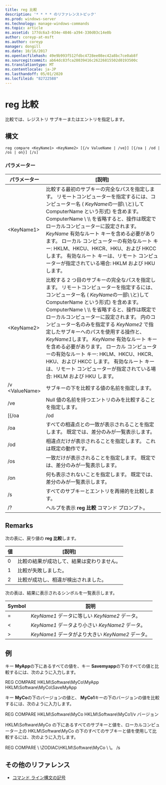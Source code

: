 ```yaml
---
title: reg 比較
description: '* * * * のリファレンストピック'
ms.prod: windows-server
ms.technology: manage-windows-commands
ms.topic: article
ms.assetid: 177dc6a3-034e-4846-a394-330d03c14e0b
author: coreyp-at-msft
ms.author: coreyp
manager: dongill
ms.date: 10/16/2017
ms.openlocfilehash: 49e9b993f512fdbc4728ee08ec42a8bc7ce0ab8f
ms.sourcegitcommit: ab64dc83fca28039416c26226815502d0193500c
ms.translationtype: MT
ms.contentlocale: ja-JP
ms.lasthandoff: 05/01/2020
ms.locfileid: "82722588"
---
```

# <a name="reg-compare"></a>reg 比較



比較では、レジストリ サブキーまたはエントリを指定します。



## <a name="syntax"></a>構文

```
reg compare <KeyName1> <KeyName2> [{/v ValueName | /ve}] [{/oa | /od | /os | on}] [/s]
```

### <a name="parameters"></a>パラメーター

|    パラメーター    |                                                                                                                                                                                                                                                                                          [説明]                                                                                                                                                                                                                                                                                           |
|-----------------|------------------------------------------------------------------------------------------------------------------------------------------------------------------------------------------------------------------------------------------------------------------------------------------------------------------------------------------------------------------------------------------------------------------------------------------------------------------------------------------------------------------------------------------------------------------------------------------------|
|   \<KeyName1>   |                                                               比較する最初のサブキーの完全なパスを指定します。 リモートコンピューターを指定するには、コンピューター名 ( *KeyName*の一部\\ \\と\)して ComputerName という形式) を含めます。 ComputerName \\ \\\ を省略すると、操作は既定でローカルコンピューターに設定されます。 *KeyName* 有効なルート キーを含める必要があります。 ローカル コンピューターの有効なルート キー: HKLM、HKCU、HKCR、HKU、および HKCC します。 有効なルート キーは、リモート コンピューターが指定されている場合: HKLM および HKU します。                                                                |
|   \<KeyName2>   | 比較する 2 つ目のサブキーの完全なパスを指定します。 リモートコンピューターを指定するには、コンピューター名 ( *KeyName*の一部\\ \\と\)して ComputerName という形式) を含めます。 ComputerName \\ \\\ を省略すると、操作は既定でローカルコンピューターに設定されます。 内のコンピューター名のみを指定する *KeyName2* で指定したサブキーへのパスを使用する操作と、 *KeyName1*します。 *KeyName* 有効なルート キーを含める必要があります。 ローカル コンピューターの有効なルート キー: HKLM、HKCU、HKCR、HKU、および HKCC します。 有効なルート キーは、リモート コンピューターが指定されている場合: HKLM および HKU します。 |
| /v \<ValueName> |                                                                                                                                                                                                                                                                     サブキーの下を比較する値の名前を指定します。                                                                                                                                                                                                                                                                      |
|       /ve       |                                                                                                                                                                                                                                                         Null 値の名前を持つエントリのみを比較することを指定します。                                                                                                                                                                                                                                                         |
|      [{/oa      |                                                                                                                                                                                                                                                                                              /od                                                                                                                                                                                                                                                                                               |
|       /oa       |                                                                                                                                                                                                                                             すべての相違点との一致が表示されることを指定します。 既定では、差分のみが一覧表示します。                                                                                                                                                                                                                                             |
|       /od       |                                                                                                                                                                                                                                                          相違点だけが表示されることを指定します。 これは既定の動作です。                                                                                                                                                                                                                                                          |
|       /os       |                                                                                                                                                                                                                                                    一致だけが表示されることを指定します。 既定では、差分のみが一覧表示します。                                                                                                                                                                                                                                                     |
|       /on       |                                                                                                                                                                                                                                                       何も表示されないことを指定します。 既定では、差分のみが一覧表示します。                                                                                                                                                                                                                                                        |
|       /s        |                                                                                                                                                                                                                                                                         すべてのサブキーとエントリを再帰的を比較します。                                                                                                                                                                                                                                                                          |
|       /?        |                                                                                                                                                                                                                                                                    ヘルプを表示 **reg 比較** コマンド プロンプト。                                                                                                                                                                                                                                                                    |

## <a name="remarks"></a>Remarks

次の表に、戻り値の **reg 比較**します。

|値|[説明]|
|-----|-----------|
|0|比較の結果が成功して、結果は変わりません。|
|1|比較が失敗しました。|
|2|比較が成功し、相違が検出されました。|

次の表は、結果に表示されるシンボルを一覧表示します。

|Symbol|説明|
|------|-----------|
|=|*KeyName1* データに等しい *KeyName2* データ。|
|<|*KeyName1* データより小さい *KeyName2* データ。|
|>|*KeyName1* データがより大きい *KeyName2* データ。|

## <a name="examples"></a>例

キー **MyApp**の下にあるすべての値を、キー **Savemyapp**の下のすべての値と比較するには、次のように入力します。

REG COMPARE HKLM\Software\MyCo\MyApp HKLM\Software\MyCo\SaveMyApp

キー **MyCo**の下のバージョンの値と、 **MyCo1**キーの下のバージョンの値を比較するには、次のように入力します。

REG COMPARE HKLM\Software\MyCo HKLM\Software\MyCo1/v バージョン

HKLM\Software\MyCo の下にあるすべてのサブキーと値を、ローカルコンピューター上の HKLM\Software\MyCo の下のすべてのサブキーと値を使用して比較するには、次のように入力します。

REG COMPARE \\ \\ZODIAC\HKLM\Software\MyCo \\ \\。 /s

## <a name="additional-references"></a>その他のリファレンス

- [コマンド ライン構文の記号](command-line-syntax-key.md)